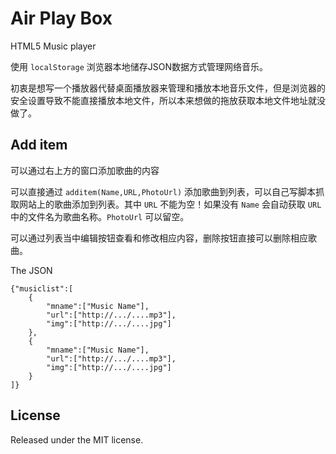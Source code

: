 # Air Play Box

HTML5 Music player

使用 `localStorage` 浏览器本地储存JSON数据方式管理网络音乐。

初衷是想写一个播放器代替桌面播放器来管理和播放本地音乐文件，但是浏览器的安全设置导致不能直接播放本地文件，所以本来想做的拖放获取本地文件地址就没做了。

Add item
----

可以通过右上方的窗口添加歌曲的内容

可以直接通过 `additem(Name,URL,PhotoUrl)` 添加歌曲到列表，可以自己写脚本抓取网站上的歌曲添加到列表。其中 `URL` 不能为空！如果没有 `Name` 会自动获取 `URL` 中的文件名为歌曲名称。`PhotoUrl` 可以留空。

可以通过列表当中编辑按钮查看和修改相应内容，删除按钮直接可以删除相应歌曲。

The JSON

    {"musiclist":[
		{
			"mname":["Music Name"],
			"url":["http://.../....mp3"],
			"img":["http://.../....jpg"]
		},
		{
			"mname":["Music Name"],
			"url":["http://.../....mp3"],
			"img":["http://.../....jpg"]
		}
    ]}

License
----
Released under the MIT license.